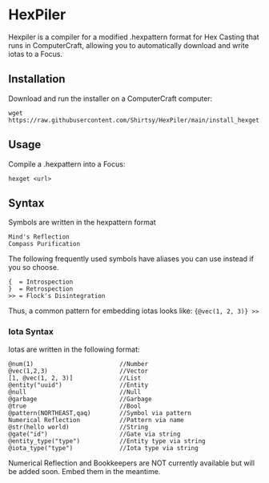 # HexPiler
Hexpiler is a compiler for a modified .hexpattern format for Hex Casting that runs in ComputerCraft, allowing you to automatically download and write iotas to a Focus.

## Installation
Download and run the installer on a ComputerCraft computer:
```
wget https://raw.githubusercontent.com/Shirtsy/HexPiler/main/install_hexget.lua
```

## Usage
Compile a .hexpattern into a Focus:
```
hexget <url>
```

## Syntax

Symbols are written in the hexpattern format

```
Mind's Reflection
Compass Purification
```

The following frequently used symbols have aliases you can use instead if you so choose.
```
{  = Introspection
}  = Retrospection
>> = Flock's Disintegration
```

Thus, a common pattern for embedding iotas looks like: ```{@vec(1, 2, 3)} >>```


### Iota Syntax
Iotas are written in the following format:
```
@num(1)                        //Number
@vec(1,2,3)                    //Vector
[1, @vec(1, 2, 3)]             //List
@entity("uuid")                //Entity 
@null                          //Null
@garbage                       //Garbage
@true                          //Bool
@pattern(NORTHEAST,qaq)        //Symbol via pattern
Numerical Reflection           //Pattern via name
@str(hello world)              //String
@gate("id")                    //Gate via string
@entity_type("type")           //Entity type via string
@iota_type("type")             //Iota type via string
```

Numerical Reflection and Bookkeepers are NOT currently available but will be added soon. Embed them in the meantime.
